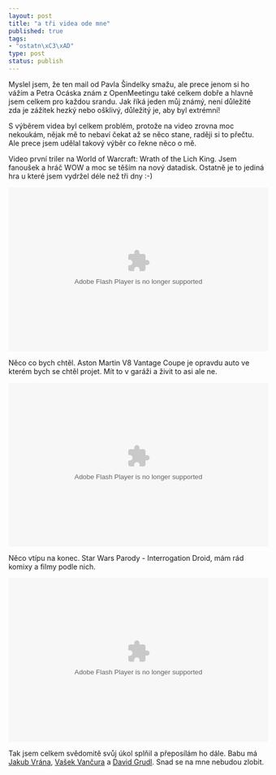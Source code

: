 ```yaml
--- 
layout: post
title: "a tři videa ode mne"
published: true
tags: 
- "ostatn\xC3\xAD"
type: post
status: publish
---
```

Myslel jsem, že ten mail od Pavla Šindelky smažu, ale prece jenom si ho vážím a Petra Ocáska znám z OpenMeetingu také celkem dobře a hlavně jsem celkem pro každou srandu. Jak říká jeden můj známý, není důležité zda je zážitek hezký nebo ošklivý, důležitý je, aby byl extrémní!

S výběrem videa byl celkem problém, protože na video zrovna moc nekoukám, nějak mě to nebaví čekat až se něco stane, raději si to přečtu. Ale prece jsem udělal takový výběr co řekne něco o mě.

Video první triler na World of Warcraft: Wrath of the Lich King. Jsem fanoušek a hráč WOW a moc se těším na nový datadisk. Ostatně je to jediná hra u které jsem vydržel déle než tři dny :-)

<object classid="clsid:d27cdb6e-ae6d-11cf-96b8-444553540000" width="512" height="323" codebase="http://download.macromedia.com/pub/shockwave/cabs/flash/swflash.cab#version=6,0,40,0"><param name="allowFullScreen" value="true" /><param name="flashVars" value="id=3620124&amp;vid=910988&amp;lang=en-us&amp;intl=us&amp;thumbUrl=http%3A//us.i1.yimg.com/us.yimg.com/i/us/sch/cn/video08/910988_rndc47b5310_17.jpg&amp;embed=1" /><param name="src" value="http://d.yimg.com/static.video.yahoo.com/yep/YV_YEP.swf?ver=2.2.4" /><embed type="application/x-shockwave-flash" width="512" height="323" src="http://d.yimg.com/static.video.yahoo.com/yep/YV_YEP.swf?ver=2.2.4" flashvars="id=3620124&amp;vid=910988&amp;lang=en-us&amp;intl=us&amp;thumbUrl=http%3A//us.i1.yimg.com/us.yimg.com/i/us/sch/cn/video08/910988_rndc47b5310_17.jpg&amp;embed=1" allowfullscreen="true"></embed></object>

Něco co bych chtěl. Aston Martin V8 Vantage Coupe je opravdu auto ve kterém bych se chtěl projet. Mít to v garáži a živit to asi ale ne.

<object classid="clsid:d27cdb6e-ae6d-11cf-96b8-444553540000" width="512" height="323" codebase="http://download.macromedia.com/pub/shockwave/cabs/flash/swflash.cab#version=6,0,40,0"><param name="allowFullScreen" value="true" /><param name="flashVars" value="id=1583721&amp;vid=70223&amp;lang=en-us&amp;intl=us&amp;thumbUrl=http%3A//us.i1.yimg.com/us.yimg.com/i/us/sch/cn/v/v0/w205/70223_320_192.jpeg&amp;embed=1" /><param name="src" value="http://d.yimg.com/static.video.yahoo.com/yep/YV_YEP.swf?ver=2.2.4" /><embed type="application/x-shockwave-flash" width="512" height="323" src="http://d.yimg.com/static.video.yahoo.com/yep/YV_YEP.swf?ver=2.2.4" flashvars="id=1583721&amp;vid=70223&amp;lang=en-us&amp;intl=us&amp;thumbUrl=http%3A//us.i1.yimg.com/us.yimg.com/i/us/sch/cn/v/v0/w205/70223_320_192.jpeg&amp;embed=1" allowfullscreen="true"></embed></object>

Něco vtípu na konec. Star Wars Parody - Interrogation Droid, mám rád komixy a filmy podle nich.

<object classid="clsid:d27cdb6e-ae6d-11cf-96b8-444553540000" width="512" height="323" codebase="http://download.macromedia.com/pub/shockwave/cabs/flash/swflash.cab#version=6,0,40,0"><param name="allowFullScreen" value="true" /><param name="flashVars" value="id=7715826&amp;vid=2623260&amp;lang=en-us&amp;intl=us&amp;thumbUrl=http%3A//us.i1.yimg.com/us.yimg.com/i/us/sch/cn/video00/2623260_rnde0912fa9_18.jpg&amp;embed=1" /><param name="src" value="http://d.yimg.com/static.video.yahoo.com/yep/YV_YEP.swf?ver=2.2.4" /><embed type="application/x-shockwave-flash" width="512" height="323" src="http://d.yimg.com/static.video.yahoo.com/yep/YV_YEP.swf?ver=2.2.4" flashvars="id=7715826&amp;vid=2623260&amp;lang=en-us&amp;intl=us&amp;thumbUrl=http%3A//us.i1.yimg.com/us.yimg.com/i/us/sch/cn/video00/2623260_rnde0912fa9_18.jpg&amp;embed=1" allowfullscreen="true"></embed></object>

Tak jsem celkem svědomitě svůj úkol splňil a přeposílám ho dále. Babu má <a href="http://php.vrana.cz">Jakub Vrána</a>, <a href="http://vaclav.vancura.org/">Vašek Vančura</a> a <a href="http://www.latrine.cz/">David Grudl</a>. Snad se na mne nebudou zlobit.
